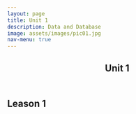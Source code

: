 ```yaml
---
layout: page
title: Unit 1
description: Data and Database
image: assets/images/pic01.jpg
nav-menu: true
---
```


<!-- Main -->
<div id="main" class="alt">

<!-- One -->
<section id="one">
	<div class="inner">
		<header class="major">
			<h1>Unit 1</h1>
		</header>

<!-- Content -->
<h2 id="content">Leason 1</h2>
<p></p>
